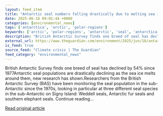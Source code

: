 ```yaml
---
layout: feed_item
title: "Antarctic seal numbers falling drastically due to melting sea ice, research shows"
date: 2025-06-18 09:01:44 +0000
categories: [environmental_news]
tags: ['antarctica', 'arctic', 'polar-regions']
keywords: ['arctic', 'polar-regions', 'antarctic', 'seal', 'antarctica', 'numbers']
description: "British Antarctic Survey finds one breed of seal has declined by 54% since 1977Antarctic seal populations are drastically declining as the sea ice melts arou..."
external_url: https://www.theguardian.com/environment/2025/jun/18/antarctic-seal-numbers-falling-drastically-due-to-melting-sea-ice-research-shows
is_feed: true
source_feed: "Climate crisis | The Guardian"
feed_category: "environmental_news"
---
```


British Antarctic Survey finds one breed of seal has declined by 54% since 1977Antarctic seal populations are drastically declining as the sea ice melts around them, new research has shown.Researchers from the British Antarctic Survey (BAS) have been monitoring the seal population in the sub-Antarctic since the 1970s, looking in particular at three different seal species in the sub-Antarctic on Signy Island: Weddell seals, Antarctic fur seals and southern elephant seals. Continue reading...

[Read original article](https://www.theguardian.com/environment/2025/jun/18/antarctic-seal-numbers-falling-drastically-due-to-melting-sea-ice-research-shows)
